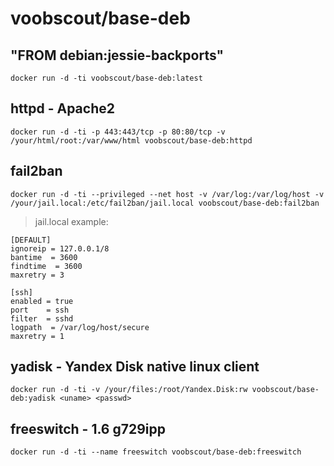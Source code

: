 # voobscout/base-deb
## "FROM debian:jessie-backports"
```
docker run -d -ti voobscout/base-deb:latest
```

## httpd - Apache2
```
docker run -d -ti -p 443:443/tcp -p 80:80/tcp -v /your/html/root:/var/www/html voobscout/base-deb:httpd
```

## fail2ban
```
docker run -d -ti --privileged --net host -v /var/log:/var/log/host -v /your/jail.local:/etc/fail2ban/jail.local voobscout/base-deb:fail2ban
```
> jail.local example:

```
[DEFAULT]
ignoreip = 127.0.0.1/8
bantime  = 3600
findtime  = 3600
maxretry = 3

[ssh]
enabled = true
port    = ssh
filter  = sshd
logpath  = /var/log/host/secure
maxretry = 1
```

## yadisk - Yandex Disk native linux client
```
docker run -d -ti -v /your/files:/root/Yandex.Disk:rw voobscout/base-deb:yadisk <uname> <passwd>
```

## freeswitch - 1.6 g729ipp
```
docker run -d -ti --name freeswitch voobscout/base-deb:freeswitch
```
